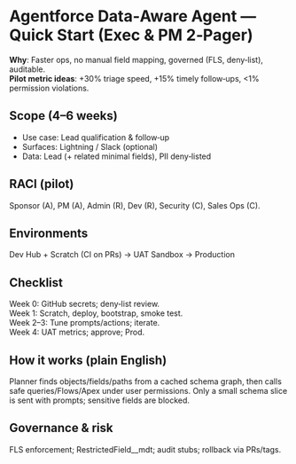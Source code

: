 # Agentforce Data‑Aware Agent — Quick Start (Exec & PM 2‑Pager)

**Why**: Faster ops, no manual field mapping, governed (FLS, deny‑list), auditable.  
**Pilot metric ideas**: +30% triage speed, +15% timely follow‑ups, <1% permission violations.

## Scope (4–6 weeks)
- Use case: Lead qualification & follow‑up
- Surfaces: Lightning / Slack (optional)
- Data: Lead (+ related minimal fields), PII deny‑listed

## RACI (pilot)
Sponsor (A), PM (A), Admin (R), Dev (R), Security (C), Sales Ops (C).

## Environments
Dev Hub + Scratch (CI on PRs) → UAT Sandbox → Production

## Checklist
Week 0: GitHub secrets; deny‑list review.  
Week 1: Scratch, deploy, bootstrap, smoke test.  
Week 2–3: Tune prompts/actions; iterate.  
Week 4: UAT metrics; approve; Prod.

## How it works (plain English)
Planner finds objects/fields/paths from a cached schema graph, then calls safe queries/Flows/Apex under user permissions. Only a small schema slice is sent with prompts; sensitive fields are blocked.

## Governance & risk
FLS enforcement; RestrictedField__mdt; audit stubs; rollback via PRs/tags.
